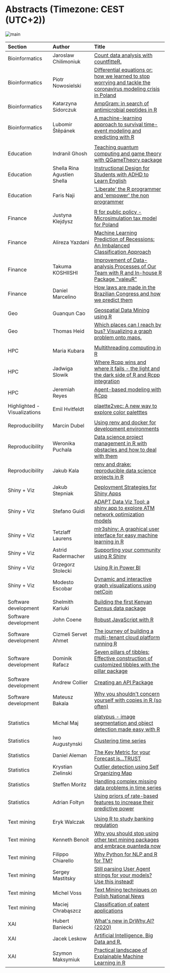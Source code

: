 # Abstracts (Timezone: CEST (UTC+2))

<img src="https://raw.githubusercontent.com/WhyR2020/abstracts/master/img/agenda _lectures.jpg"
     alt="main" />


|Section                      |Author                      |Title                                                                                                                                                                                                                                                                     |
|:----------------------------|:---------------------------|:-------------------------------------------------------------------------------------------------------------------------------------------------------------------------------------------------------------------------------------------------------------------------|
|Bioinformatics               |Jaroslaw Chilimoniuk        |[Count data analysis with countfitteR.](https://github.com/WhyR2020/abstracts/blob/master/bioinformatics/count_data_analysis_with_countfitte_r.md)                                                                                                                        |
|Bioinformatics               |Piotr Nowosielski           |[Differential equations or: how we learned to stop worrying and tackle the coronavirus modeling crisis in Poland](https://github.com/WhyR2020/abstracts/blob/master/bioinformatics/new_technologies_at_the_ministry.md)                                                                                                                                  |
|Bioinformatics               |Katarzyna Sidorczuk         |[AmpGram: in search of antimicrobial peptides in R](https://github.com/WhyR2020/abstracts/blob/master/bioinformatics/amp_gram_in_search_of_antimicrobial_peptides_in_r.md)                                                                                                |
|Bioinformatics               |Lubomir Štěpánek            |[A machine-learning approach to survival time-event modeling and predicting with R](https://github.com/WhyR2020/abstracts/blob/master/bioinformatics/a_machine_learning_approach_to_survival_time_event_modeling_and_predicting_with_r.md)                                |
|||
|Education                    |Indranil Ghosh              |[Teaching quantum computing and game theory with QGameTheory package](https://github.com/WhyR2020/abstracts/blob/master/education/teaching_quantum_computing_and_game_theory_with_q_game_theory_package.md)                                                               |
|Education                    |Shella Rina Agustien Shella |[Instructional Design for Students with ADHD to Learn English](https://github.com/WhyR2020/abstracts/blob/master/education/instructional_design_for_students_with_adhd_to_learn_english.md)                                                                               |
|Education                    |Faris Naji                  |['Liberate' the R programmer and 'empower'   the non programmer](https://github.com/WhyR2020/abstracts/blob/master/education/liberate_the_r_programmer_and_empower_the_non_programmer.md)                                                                                   |
|||
|Finance                      |Justyna Klejdysz            |[R for public policy - Microsimulation tax model for Poland](https://github.com/WhyR2020/abstracts/blob/master/finance/r_for_public_policy_microsimulation_tax_model_for_poland.md)                                                                                       |
|Finance                      |Alireza Yazdani             |[Machine Learning Prediction of Recessions: An Imbalanced Classification Approach](https://github.com/WhyR2020/abstracts/blob/master/finance/machine_learning_prediction_of_recessions_an_imbalanced_classification_approach.md)                                          |
|Finance                      |Takuma KOSHIISHI            |[Improvement of Data-analysis Processes of Our Team with R and In-house R Package "valeuR"](https://github.com/WhyR2020/abstracts/blob/master/finance/improvement_of_data_analysis_processes_of_our_team_with_r_and_in_house_r_package_valeu_r.md)                        |
|Finance                      |Daniel Marcelino            |[How laws are made in the Brazilian Congress and how we predict them](https://github.com/WhyR2020/abstracts/blob/master/finance/how_laws_are_made_in_the_brazilian_congress_and_how_we_predict_them.md)                                                                   |
|||
|Geo                          |Guanqun Cao                 |[Geospatial Data Mining using R](https://github.com/WhyR2020/abstracts/blob/master/geo/geospatial_data_mining_using_r.md)                                                                                                                                                 |
|Geo                          |Thomas Heid                 |[Which places can I reach by bus? Visualizing a graph problem onto maps.](https://github.com/WhyR2020/abstracts/blob/master/geo/which_places_can_i_reach_by_bus_visualizing_a_graph_problem_onto_maps.md)                                                               |
|||
|HPC                          |Maria Kubara                |[Multithreading computing in R](https://github.com/WhyR2020/abstracts/blob/master/hpc/multithreading_computing_in_r.md)                                                                                                                                                   |
|HPC                          |Jadwiga Slowik              |[Where Rcpp wins and where it fails - the light and the dark side of R and Rcpp integration](https://github.com/WhyR2020/abstracts/blob/master/hpc/where_rcpp_wins_and_where_it_fails_the_light_and_the_dark_side_of_r_and_rcpp_integration.md)                           |
|HPC                          |Jeremiah Reyes              |[Agent-based modeling with RCpp](https://github.com/WhyR2020/abstracts/blob/master/hpc/agent_based_modeling_with_r_cpp.md)                                                                                                                                                |
|||
|Highlighted - Visualizations |Emil Hvitfeldt              |[plaette2vec: A new way to explore color paletttes](https://github.com/WhyR2020/abstracts/blob/master/highlighted_visualizations/plaette2vec_a_new_way_to_explore_color_paletttes.md)                                                                                     |
|||
|Reproducibility              |Marcin Dubel                |[Using renv and docker for development environments](https://github.com/WhyR2020/abstracts/blob/master/reproducibility/using_renv_and_docker_for_development_environments.md)                                                                                             |
|Reproducibility              |Weronika Puchala            |[Data science project management in R with obstacles and how to deal with them](https://github.com/WhyR2020/abstracts/blob/master/reproducibility/data_science_project_management_in_r_with_obstacles_and_how_to_deal_with_them.md)                                       |
|Reproducibility              |Jakub Kala                  |[renv and drake: reproducible data science projects in R](https://github.com/WhyR2020/abstracts/blob/master/reproducibility/renv_and_drake_reproducible_data_science_projects_in_r.md)                                                                                    |
|||
|Shiny + Viz                  |Jakub Stepniak              |[Deployment Strategies for Shiny Apps](https://github.com/WhyR2020/abstracts/blob/master/shiny_viz/deployment_strategies_for_shiny_apps.md)                                                                                                                               |
|Shiny + Viz                  |Stefano Guidi               |[ADAPT Data Viz Tool: a shiny app to explore ATM network optimization models](https://github.com/WhyR2020/abstracts/blob/master/shiny_viz/adapt_data_viz_tool_a_shiny_app_to_explore_atm_network_optimization_models.md)                                                  |
|Shiny + Viz                  |Tetzlaff Laurens            |[mlr3shiny: A graphical user interface for easy machine learning in R](https://github.com/WhyR2020/abstracts/blob/master/shiny_viz/mlr3shiny_a_graphical_user_interface_for_easy_machine_learning_in_r.md)                                                                |
|Shiny + Viz                  |Astrid Radermacher          |[Supporting your community using R Shiny](https://github.com/WhyR2020/abstracts/blob/master/shiny_viz/supporting_your_community_using_r_shiny.md)                                                                                                                         |
|Shiny + Viz                  |Grzegorz Stolecki           |[Using R in Power BI](https://github.com/WhyR2020/abstracts/blob/master/shiny_viz/using_r_in_power_bi.md)                                                                                                                                                                 |
|Shiny + Viz                  |Modesto Escobar             |[Dynamic and interactive graph visualizations using netCoin](https://github.com/WhyR2020/abstracts/blob/master/shiny_viz/dynamic_and_interactive_graph_visualizations_using_net_coin.md)                                                                                  |
|||
|Software development         |Shelmith Kariuki            |[Building the first Kenyan Census data package](https://github.com/WhyR2020/abstracts/blob/master/software_development/building_the_first_kenyan_census_data_package.md)                                                                                                  |
|Software development         |John Coene                  |[Robust JavaScript with R](https://github.com/WhyR2020/abstracts/blob/master/software_development/robust_java_script_with_r.md)                                                                                                                                           |
|Software development         |Cizmeli Servet Ahmet        |[The journey of building a multi-tenant cloud platform running R](https://github.com/WhyR2020/abstracts/blob/master/software_development/the_journey_of_building_a_multi_tenant_cloud_platform_running_r.md)                                                              |
|Software development         |Dominik Rafacz              |[Seven pillars of tibbles: Effective construction of customized tibbles with the pillar package](https://github.com/WhyR2020/abstracts/blob/master/software_development/seven_pillars_of_tibbles_effective_construction_of_customized_tibbles_with_the_pillar_package.md) |
|Software development         |Andrew Collier              |[Creating an API Package](https://github.com/WhyR2020/abstracts/blob/master/software_development/creating_an_api_package.md)                                                                                                                                              |
|Software development         |Mateusz Bakala              |[Why you shouldn't concern yourself with copies in R (so often)](https://github.com/WhyR2020/abstracts/blob/master/software_development/why_you_shouldn_t_concern_yourself_with_copies_in_r_so_often.md)                                                                  |
|||
|Statistics                   |Michal Maj                  |[platypus - image segmentation and object detection made easy with R](https://github.com/WhyR2020/abstracts/blob/master/statistics/platypus_image_segmentation_and_object_detection_made_easy_with_r.md)                                                                  |
|Statistics                   |Iwo Augustynski             |[Clustering time series](https://github.com/WhyR2020/abstracts/blob/master/statistics/clustering_time_series.md)                                                                                                                                                          |
|Statistics                          |Daniel Aleman               |[The Key Metric for your Forecast is...TRUST](https://github.com/WhyR2020/abstracts/blob/master/xai/the_key_metric_for_your_forecast_is_trust.md)                                                                                                                         |
|Statistics                   |Krystian Zielinski          |[Outlier detection using Self Organizing Map](https://github.com/WhyR2020/abstracts/blob/master/statistics/outlier_detection_using_self_organizing_map.md)                                                                                                                |
|Statistics                   |Steffen Moritz              |[Handling complex missing data problems in time series](https://github.com/WhyR2020/abstracts/blob/master/statistics/handling_complex_missing_data_problems_in_time_series.md)                                                                                            |
|Statistics                   |Adrian Foltyn               |[Using priors of rate-based features to increase their predictive power](https://github.com/WhyR2020/abstracts/blob/master/statistics/using_priors_of_rate_based_features_to_increase_their_predictive_power.md)                                                          |
|||
|Text mining                  |Eryk Walczak                |[Using R to study banking regulation](https://github.com/WhyR2020/abstracts/blob/master/text_mining/using_r_to_study_banking_regulation.md)                                                                                                                               |
|Text mining                  |Kenneth Benoit              |[Why you should stop using other text mining packages and embrace quanteda now](https://github.com/WhyR2020/abstracts/blob/master/text_mining/why_you_should_stop_using_other_text_mining_packages_and_embrace_quanteda_now.md)                                           |
|Text mining                  |Filippo Chiarello           |[Why Python for NLP and R for TM?](https://github.com/WhyR2020/abstracts/blob/master/text_mining/why_python_for_nlp_and_r_for_tm.md)                                                                                                                                      |
|Text mining                  |Sergey Mastitsky            |[Still parsing User Agent strings for your models? Use this instead!](https://github.com/WhyR2020/abstracts/blob/master/text_mining/still_parsing_user_agent_strings_for_your_models_use_this_instead.md)                                                                 |
|Text mining                  |Michel Voss                 |[Text Mining techniques on Polish National News](https://github.com/WhyR2020/abstracts/blob/master/text_mining/text_mining_techniques_on_polish_national_news.md)                                                                                                         |
|Text mining                  |Maciej Chrabąszcz                     |[Classification of patent applications](https://github.com/WhyR2020/abstracts/blob/master/text_mining/classification_of_patent_applications.md)                                                                                                                           |
|||
|XAI                          |Hubert Baniecki             |[What's new in DrWhy.AI? (2020)](https://github.com/WhyR2020/abstracts/blob/master/xai/what_s_new_in_dr_why_ai_2020.md)                                                                                                                                                   |
|XAI                   |Jacek Leskow                |[Artificial Intelligence, Big Data and R.](https://github.com/WhyR2020/abstracts/blob/master/statistics/artificial_intelligence_big_data_and_r.md)                                                                                                                        |
|XAI                          |Szymon Maksymiuk            |[Practical landscape of Explainable Machine Learning in R](https://github.com/WhyR2020/abstracts/blob/master/xai/practical_landscape_of_explainable_machine_learning_in_r.md)                                                                                             |
